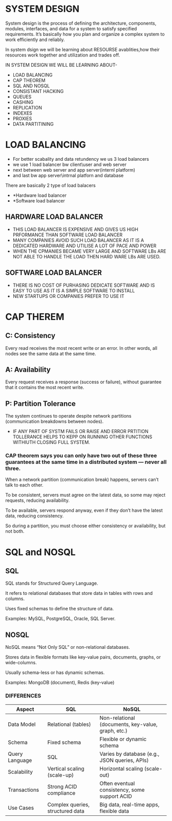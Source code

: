 # SYSTEM DESIGN

System design is the process of defining the architecture, components, modules, interfaces, and data for a system to satisfy specified requirements. It’s basically how you plan and organize a complex system to work efficiently and reliably.

In system dsign we will be learning about RESOURSE avablities,how their resources work together and utilization and trades off.


IN SYSTEM DESIGN WE WILL BE LEARNING ABOUT-

- LOAD BALANCING
- CAP THEOREM
- SQL AND NOSQL
- CONSISTANT HACKING
- QUEUES
- CASHING
- REPLICATION
- INDEXES 
- PROXIES
- DATA PARTITINING



# LOAD BALANCING
- For better scabality and data retundency we us 3 load balancers
- we use 1 load balancer bw client\user and web server
- next between web server and app server(internl platform)
- and last bw app server\intrnal platforn and database

There are basically 2 type of load balacers 
- *Hardware load balancer
- *Software load balancer

## HARDWARE LOAD BALANCER
- THIS LOAD BALANCER IS EXPENSIVE AND GIVES US HIGH PRFORMANCE THAN SOFTWARE LOAD BALANCER
- MANY COMPANIES AVOID SUCH LOAD BALANCER AS IT IS A DEDICATED HARDWARE AND UTILISE A LOT OF PACE AND POWER
- WHEN THE CPMANIES BECAME VERY LARGE AND SOFTWARE LBs ARE NOT ABLE TO HANDLE THE LOAD THEN HARD WARE LBs ARE USED.


## SOFTWARE LOAD BALANCER
- THERE IS NO COST OF PURHASING DEDICATE SOFTWARE AND IS EASY TO USE AS IT IS A SIMPLE SOFTWARE TO INSTALL
- NEW STARTUPS OR COMPANIES PREFER TO USE IT

# CAP THEREM


## C: Consistency
Every read receives the most recent write or an error. In other words, all nodes see the same data at the same time.

## A: Availability
Every request receives a response (success or failure), without guarantee that it contains the most recent write.

## P: Partition Tolerance
The system continues to operate despite network partitions (communication breakdowns between nodes).
- IF ANY PART OF SYSTM FAILS OR RAISE AND ERROR PRTITION TOLLERANCE HELPS TO KEPP ON RUNNING OTHER FUNCTIONS WITHIUTH CLOSING FULL SYSTEM.


### CAP theorem says you can only have two out of these three guarantees at the same time in a distributed system — never all three.
When a network partition (communication break) happens, servers can’t talk to each other.

To be consistent, servers must agree on the latest data, so some may reject requests, reducing availability.

To be available, servers respond anyway, even if they don’t have the latest data, reducing consistency.

So during a partition, you must choose either consistency or availability, but not both.



# SQL and NOSQL
## SQL
SQL stands for Structured Query Language.

It refers to relational databases that store data in tables with rows and columns.

Uses fixed schemas to define the structure of data.

Examples: MySQL, PostgreSQL, Oracle, SQL Server.

## NOSQL
NoSQL means “Not Only SQL” or non-relational databases.

Stores data in flexible formats like key-value pairs, documents, graphs, or wide-columns.

Usually schema-less or has dynamic schemas.

Examples: MongoDB (document), Redis (key-value)

### DIFFERENCES
| Aspect         | SQL                              | NoSQL                                              |
| -------------- | -------------------------------- | -------------------------------------------------- |
| Data Model     | Relational (tables)              | Non-relational (documents, key-value, graph, etc.) |
| Schema         | Fixed schema                     | Flexible or dynamic schema                         |
| Query Language | SQL                              | Varies by database (e.g., JSON queries, APIs)      |
| Scalability    | Vertical scaling (scale-up)      | Horizontal scaling (scale-out)                     |
| Transactions   | Strong ACID compliance           | Often eventual consistency, some support ACID      |
| Use Cases      | Complex queries, structured data | Big data, real-time apps, flexible data            |

